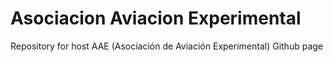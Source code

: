# Asociacion Aviacion Experimental
Repository for host AAE (Asociación de Aviación Experimental) Github page
